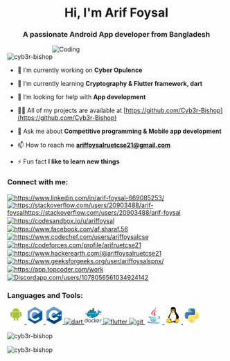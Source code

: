 <h1 align="center">Hi, I'm Arif Foysal</h1>
<h3 align="center">A passionate Android App developer from Bangladesh</h3>
<img align="right" alt="Coding" width="400" src="https://camo.githubusercontent.com/19db51af5f90f1b152bc0b9078f5fe97053955be5074f03f17019c70345bdcdb/68747470733a2f2f6d69726f2e6d656469756d2e636f6d2f6d61782f313336302f302a37513379765349765f7430696f4a2d5a2e676966">

<p align="left"> <img src="https://komarev.com/ghpvc/?username=cyb3r-bishop&label=Profile%20views&color=0e75b6&style=flat" alt="cyb3r-bishop" /> </p>

- 🔭 I’m currently working on **Cyber Opulence**

- 🌱 I’m currently learning **Cryptography & Flutter framework, dart**

- 🤝 I’m looking for help with **App development**

- 👨‍💻 All of my projects are available at [https://github.com/Cyb3r-Bishop](https://github.com/Cyb3r-Bishop)

- 💬 Ask me about **Competitive programming & Mobile app development**

- 📫 How to reach me **ariffoysalruetcse21@gmail.com**

- ⚡ Fun fact **I like to learn new things**

<h3 align="left">Connect with me:</h3>
<p align="left">
<a href="https://linkedin.com/in/https://www.linkedin.com/in/arif-foysal-669085253/" target="blank"><img align="center" src="https://raw.githubusercontent.com/rahuldkjain/github-profile-readme-generator/master/src/images/icons/Social/linked-in-alt.svg" alt="https://www.linkedin.com/in/arif-foysal-669085253/" height="30" width="40" /></a>
<a href="https://stackoverflow.com/users/https://stackoverflow.com/users/20903488/arif-foysalhttps://stackoverflow.com/users/20903488/arif-foysal" target="blank"><img align="center" src="https://raw.githubusercontent.com/rahuldkjain/github-profile-readme-generator/master/src/images/icons/Social/stack-overflow.svg" alt="https://stackoverflow.com/users/20903488/arif-foysalhttps://stackoverflow.com/users/20903488/arif-foysal" height="30" width="40" /></a>
<a href="https://codesandbox.com/https://codesandbox.io/u/ariffoysal" target="blank"><img align="center" src="https://raw.githubusercontent.com/rahuldkjain/github-profile-readme-generator/master/src/images/icons/Social/codesandbox.svg" alt="https://codesandbox.io/u/ariffoysal" height="30" width="40" /></a>
<a href="https://fb.com/https://www.facebook.com/af.sharaf.56" target="blank"><img align="center" src="https://raw.githubusercontent.com/rahuldkjain/github-profile-readme-generator/master/src/images/icons/Social/facebook.svg" alt="https://www.facebook.com/af.sharaf.56" height="30" width="40" /></a>
<a href="https://www.codechef.com/users/https://www.codechef.com/users/ariffoysalcse" target="blank"><img align="center" src="https://cdn.jsdelivr.net/npm/simple-icons@3.1.0/icons/codechef.svg" alt="https://www.codechef.com/users/ariffoysalcse" height="30" width="40" /></a>
<a href="https://codeforces.com/profile/https://codeforces.com/profile/arifruetcse21" target="blank"><img align="center" src="https://raw.githubusercontent.com/rahuldkjain/github-profile-readme-generator/master/src/images/icons/Social/codeforces.svg" alt="https://codeforces.com/profile/arifruetcse21" height="30" width="40" /></a>
<a href="https://www.hackerearth.com/https://www.hackerearth.com/@ariffoysalruetcse21" target="blank"><img align="center" src="https://raw.githubusercontent.com/rahuldkjain/github-profile-readme-generator/master/src/images/icons/Social/hackerearth.svg" alt="https://www.hackerearth.com/@ariffoysalruetcse21" height="30" width="40" /></a>
<a href="https://auth.geeksforgeeks.org/user/https://www.geeksforgeeks.org/user/ariffoysalspnx/" target="blank"><img align="center" src="https://raw.githubusercontent.com/rahuldkjain/github-profile-readme-generator/master/src/images/icons/Social/geeks-for-geeks.svg" alt="https://www.geeksforgeeks.org/user/ariffoysalspnx/" height="30" width="40" /></a>
<a href="https://www.topcoder.com/members/https://app.topcoder.com/work" target="blank"><img align="center" src="https://raw.githubusercontent.com/rahuldkjain/github-profile-readme-generator/master/src/images/icons/Social/topcoder.svg" alt="https://app.topcoder.com/work" height="30" width="40" /></a>
<a href="https://discord.gg/Discordapp.com/users/1078056561034924142" target="blank"><img align="center" src="https://raw.githubusercontent.com/rahuldkjain/github-profile-readme-generator/master/src/images/icons/Social/discord.svg" alt="Discordapp.com/users/1078056561034924142" height="30" width="40" /></a>
</p>

<h3 align="left">Languages and Tools:</h3>
<p align="left"> <a href="https://developer.android.com" target="_blank" rel="noreferrer"> <img src="https://raw.githubusercontent.com/devicons/devicon/master/icons/android/android-original-wordmark.svg" alt="android" width="40" height="40"/> </a> <a href="https://www.cprogramming.com/" target="_blank" rel="noreferrer"> <img src="https://raw.githubusercontent.com/devicons/devicon/master/icons/c/c-original.svg" alt="c" width="40" height="40"/> </a> <a href="https://www.w3schools.com/cpp/" target="_blank" rel="noreferrer"> <img src="https://raw.githubusercontent.com/devicons/devicon/master/icons/cplusplus/cplusplus-original.svg" alt="cplusplus" width="40" height="40"/> </a> <a href="https://dart.dev" target="_blank" rel="noreferrer"> <img src="https://www.vectorlogo.zone/logos/dartlang/dartlang-icon.svg" alt="dart" width="40" height="40"/> </a> <a href="https://www.docker.com/" target="_blank" rel="noreferrer"> <img src="https://raw.githubusercontent.com/devicons/devicon/master/icons/docker/docker-original-wordmark.svg" alt="docker" width="40" height="40"/> </a> <a href="https://flutter.dev" target="_blank" rel="noreferrer"> <img src="https://www.vectorlogo.zone/logos/flutterio/flutterio-icon.svg" alt="flutter" width="40" height="40"/> </a> <a href="https://git-scm.com/" target="_blank" rel="noreferrer"> <img src="https://www.vectorlogo.zone/logos/git-scm/git-scm-icon.svg" alt="git" width="40" height="40"/> </a> <a href="https://www.java.com" target="_blank" rel="noreferrer"> <img src="https://raw.githubusercontent.com/devicons/devicon/master/icons/java/java-original.svg" alt="java" width="40" height="40"/> </a> <a href="https://www.linux.org/" target="_blank" rel="noreferrer"> <img src="https://raw.githubusercontent.com/devicons/devicon/master/icons/linux/linux-original.svg" alt="linux" width="40" height="40"/> </a> <a href="https://www.python.org" target="_blank" rel="noreferrer"> <img src="https://raw.githubusercontent.com/devicons/devicon/master/icons/python/python-original.svg" alt="python" width="40" height="40"/> </a> </p>

<p><img align="center" src="https://github-readme-stats.vercel.app/api/top-langs?username=cyb3r-bishop&show_icons=true&locale=en&layout=compact" alt="cyb3r-bishop" /></p>

<p><img align="center" src="https://github-readme-streak-stats.herokuapp.com/?user=cyb3r-bishop&" alt="cyb3r-bishop" /></p>
